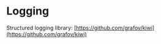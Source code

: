 # Logging

Structured logging library: [https://github.com/grafov/kiwi](https://github.com/grafov/kiwi)

